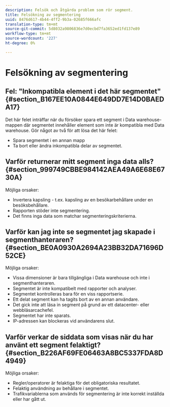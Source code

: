 ```yaml
---
description: Felsök och åtgärda problem som rör segment.
title: Felsökning av segmentering
uuid: 8476d617-4b44-4ff2-9b3a-02685f666afc
translation-type: tm+mt
source-git-commit: 5d8032a9806836e7d0ecbd7fa3652ed1fd137e89
workflow-type: tm+mt
source-wordcount: '227'
ht-degree: 0%

---
```



# Felsökning av segmentering

## Fel: &quot;Inkompatibla element i det här segmentet&quot; {#section_B167EE10A0844E649DD7E14D0BAEDA17}

Det här felet inträffar när du försöker spara ett segment i Data warehouse-mappen där segmentet innehåller element som inte är kompatibla med Data warehouse. Gör något av två för att lösa det här felet:

* Spara segmentet i en annan mapp
* Ta bort eller ändra inkompatibla delar av segmentet.

## Varför returnerar mitt segment inga data alls? {#section_999749CBBE984142AEA49A6E68E6730A}

Möjliga orsaker:

* Invertera kapsling - t.ex. kapsling av en besökarbehållare under en besöksbehållare.
* Rapporten stöder inte segmentering.
* Det finns inga data som matchar segmenteringskriterierna.

## Varför kan jag inte se segmentet jag skapade i segmenthanteraren? {#section_BE0A0930A2694A23BB32DA71696D52CE}

Möjliga orsaker:

* Vissa dimensioner är bara tillgängliga i Data warehouse och inte i segmenthanteraren.
* Segmentet är inte kompatibelt med rapporter och analyser.
* Segmentet kontrolleras bara för en viss rapportserie.
* Ett delat segment kan ha tagits bort av en annan användare.
* Det gick inte att läsa in segment på grund av ett datacenter- eller webbläsarcachefel.
* Segmentet har inte sparats.
* IP-adressen kan blockeras vid användarens slut.

## Varför verkar de siddata som visas när du har använt ett segment felaktigt? {#section_B226AF69FE06463A8BC5337FDA8D4949}

Möjliga orsaker:

* Regler/operatorer är felaktiga för det obligatoriska resultatet.
* Felaktig användning av behållare i segmentet.
* Trafikvariablerna som används för segmentering är inte korrekt inställda eller har gått ut.

